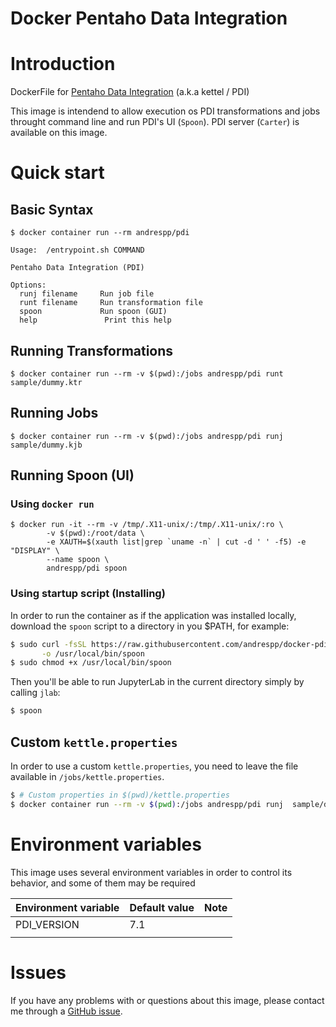 Docker Pentaho Data Integration
===============================

# Introduction

DockerFile for [Pentaho Data Integration](https://sourceforge.net/projects/pentaho/) (a.k.a kettel / PDI)

This image is intendend to allow execution os PDI transformations and jobs throught command line and run PDI's UI (`Spoon`). PDI server (`Carter`) is available on this image.

# Quick start

## Basic Syntax

```
$ docker container run --rm andrespp/pdi

Usage:	/entrypoint.sh COMMAND

Pentaho Data Integration (PDI)

Options:
  runj filename		Run job file
  runt filename		Run transformation file
  spoon			    Run spoon (GUI)
  help		         Print this help

```

## Running Transformations

```
$ docker container run --rm -v $(pwd):/jobs andrespp/pdi runt sample/dummy.ktr
```

## Running Jobs

```
$ docker container run --rm -v $(pwd):/jobs andrespp/pdi runj  sample/dummy.kjb
```

## Running Spoon (UI)

### Using `docker run`

```
$ docker run -it --rm -v /tmp/.X11-unix/:/tmp/.X11-unix/:ro \
        -v $(pwd):/root/data \
        -e XAUTH=$(xauth list|grep `uname -n` | cut -d ' ' -f5) -e "DISPLAY" \
        --name spoon \
        andrespp/pdi spoon
```

### Using startup script (Installing)

In order to run the container as if the application was installed locally, download the `spoon` script to a directory in you $PATH, for example:

```bash
$ sudo curl -fsSL https://raw.githubusercontent.com/andrespp/docker-pdi/master/spoon \
       -o /usr/local/bin/spoon
$ sudo chmod +x /usr/local/bin/spoon
```

Then you'll be able to run JupyterLab in the current directory simply by calling `jlab`:

```bash
$ spoon
```


## Custom `kettle.properties`

In order to use a custom `kettle.properties`, you need to leave the file available in `/jobs/kettle.properties`.

```bash
$ # Custom properties in $(pwd)/kettle.properties
$ docker container run --rm -v $(pwd):/jobs andrespp/pdi runj  sample/dummy.kjb
```

# Environment variables

This image uses several environment variables in order to control its behavior, and some of them may be required

| Environment variable | Default value | Note |
| -------------------- | ------------- | -----|
| PDI\_VERSION | 7.1 | |
| |  | |

# Issues

If you have any problems with or questions about this image, please contact me
through a [GitHub issue](https://github.com/andrespp/docker-pdi/issues).

